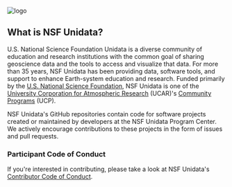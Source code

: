 ![logo](https://www.unidata.ucar.edu/images/logo.png)

## What is NSF Unidata?

U.S. National Science Foundation Unidata is a diverse community of education and research institutions with the common goal 
of sharing geoscience data and the tools to access and visualize that data. For more than 35 years, 
NSF Unidata has been providing data, software tools, and support to enhance Earth-system education 
and research. Funded primarily by the [U.S. National Science Foundation](http://nsf.gov/), NSF Unidata is one of 
the [University Corporation for Atmospheric Research](https://www2.ucar.edu/) (UCAR)'s 
[Community Programs](https://www.ucar.edu/ucp) (UCP). 

NSF Unidata's GitHub repositories contain code for software projects created or maintained by
developers at the NSF Unidata Program Center. We actively encourage contributions to these projects
in the form of issues and pull requests.

### Participant Code of Conduct
If you're interested in contributing, please take a look at NSF Unidata's
[Contributor Code of Conduct](CODE_OF_CONDUCT.md).
